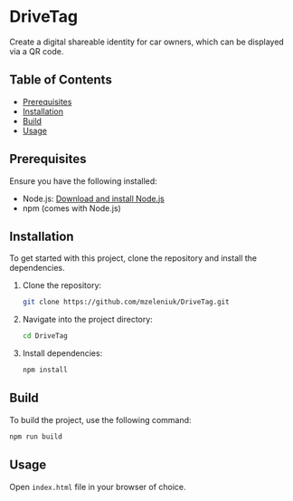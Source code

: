 # DriveTag

Create a digital shareable identity for car owners, which can be displayed via a QR code.

## Table of Contents

- [Prerequisites](#prerequisites)
- [Installation](#installation)
- [Build](#build)
- [Usage](#usage)

## Prerequisites

Ensure you have the following installed:

- Node.js: [Download and install Node.js](https://nodejs.org)
- npm (comes with Node.js)

## Installation

To get started with this project, clone the repository and install the dependencies.

1. Clone the repository:
   ```bash
   git clone https://github.com/mzeleniuk/DriveTag.git
   ```

2. Navigate into the project directory:
   ```bash
   cd DriveTag
   ```

3. Install dependencies:
   ```bash
   npm install
   ```

## Build

To build the project, use the following command:

```bash
npm run build
```

## Usage

Open `index.html` file in your browser of choice.

